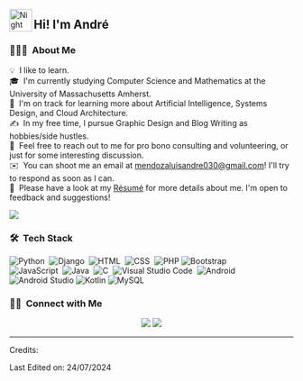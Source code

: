 <img alt="Night Coding" src="./assets/Hand%20Wave.gif" width='40' align="left"/><h2>Hi! I'm André</h2>

### 👨🏻‍💻 &nbsp;About Me

💡 &nbsp;I like to learn.\
🎓 &nbsp;I'm currently studying Computer Science and Mathematics at the University of Massachusetts Amherst.\
🌱 &nbsp;I'm on track for learning more about Artificial Intelligence, Systems Design, and Cloud Architecture.\
✍️ &nbsp;In my free time, I pursue Graphic Design and Blog Writing as hobbies/side hustles.\
💬 &nbsp;Feel free to reach out to me for pro bono consulting and volunteering, or just for some interesting discussion.\
✉️ &nbsp;You can shoot me an email at mendozaluisandre030@gmail.com! I'll try to respond as soon as I can.\
📄 &nbsp;Please have a look at my [Résumé](https://www.adityavsingh.com/resume.html) for more details about me. I'm open to feedback and suggestions!

<img src="https://i.giphy.com/media/v1.Y2lkPTc5MGI3NjExZHlxOXRwZ2tubWp4cHBmNXY5c241bHJoN21sbHVueDY3MTdmYmVybyZlcD12MV9pbnRlcm5hbF9naWZfYnlfaWQmY3Q9Zw/VTtANKl0beDFQRLDTh/giphy.gif"/>

### 🛠 &nbsp;Tech Stack

![Python](https://img.shields.io/badge/-Python-05122A?style=flat&logo=python)&nbsp;
![Django](https://img.shields.io/badge/-Django-05122A?style=flat&logo=django&logoColor=092E20)&nbsp;
![HTML](https://img.shields.io/badge/-HTML-05122A?style=flat&logo=HTML5)&nbsp;
![CSS](https://img.shields.io/badge/-CSS-05122A?style=flat&logo=CSS3&logoColor=1572B6)&nbsp;
![PHP](https://img.shields.io/badge/-PHP-05122A?style=flat&logo=php&logoColor=9933FF)
![Bootstrap](https://img.shields.io/badge/-Bootstrap-05122A?style=flat&logo=bootstrap&logoColor=563D7C)\
![JavaScript](https://img.shields.io/badge/-JavaScript-05122A?style=flat&logo=javascript)&nbsp;
![Java](https://img.shields.io/badge/-Java-05122A?style=flat&logo=Java&logoColor=FFA518)&nbsp;
![C](https://img.shields.io/badge/-C-05122A?style=flat&logo=C&logoColor=A8B9CC)&nbsp;
![Visual Studio Code](https://img.shields.io/badge/-Visual%20Studio%20Code-05122A?style=flat&logo=visual-studio-code&logoColor=007ACC)&nbsp;
![Android](https://img.shields.io/badge/-Android-05122A?style=flat&logo=android&logoColor=00FF00)
![Android Studio](https://img.shields.io/badge/-Android%20Studio-05122A?style=flat&logo=androidstudio&logoColor=A8B9CC)
![Kotlin](https://img.shields.io/badge/-Kotlin-05122A?style=flat&logo=kotlin&logoColor=BF20F9)
![MySQL](https://img.shields.io/badge/-MySQL-05122A?style=flat&logo=mysql&logoColor=FFFFFF)

### 🤝🏻 &nbsp;Connect with Me

<p align="center">
<a href="mailto:mendozaluisandre030@gmail.com"><img src="https://img.shields.io/badge/-mendozaluisandre030@gmail.com-CC6633?style=flat&logo=Gmail&logoColor=white"/></a>
<a href="https://instagram.com/andrummer_2804"><img src="https://img.shields.io/badge/-@andrummer__2804-DC5959?style=flat&logo=Instagram&logoColor=white"/></a>
</p>

-----
Credits: 

Last Edited on: 24/07/2024
